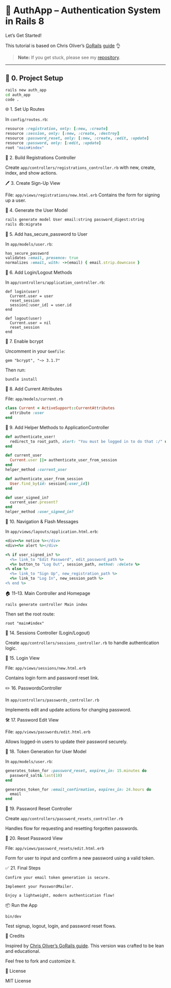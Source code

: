 # 🔐 AuthApp – Authentication System in Rails 8

Let’s Get Started!

This tutorial is based on Chris Oliver’s [GoRails](https://gorails.com) [guide](https://youtu.be/Hb9WtQf9K60?feature=shared) 👌  
> **Note:** If you get stuck, please see my [repository](#).

---

## 🚀 0. Project Setup

```bash
rails new auth_app
cd auth_app
code .
```

🌐 1. Set Up Routes

In `config/routes.rb`:
```ruby
resource :registration, only: [:new, :create]
resource :session, only: [:new, :create, :destroy]
resource :password_reset, only: [:new, :create, :edit, :update]
resource :password, only: [:edit, :update]
root "main#index"
```
👤 2. Build Registrations Controller

Create `app/controllers/registrations_controller.rb` with new, create, index, and show actions.

🖊 3. Create Sign-Up View

File: `app/views/registrations/new.html.erb`
Contains the form for signing up a user.

🧱 4. Generate the User Model
```bash
rails generate model User email:string password_digest:string
rails db:migrate
```

🔐 5. Add has_secure_password to User

In `app/models/user.rb`:
```ruby
has_secure_password
validates :email, presence: true
normalizes :email, with: ->(email) { email.strip.downcase }
```
🧠 6. Add Login/Logout Methods

In `app/controllers/application_controller.rb`:
```rubt
def login(user)
  Current.user = user
  reset_session
  session[:user_id] = user.id
end

def logout(user)
  Current.user = nil
  reset_session
end
```
🧱 7. Enable bcrypt

Uncomment in your `Gemfile`:

    gem "bcrypt", "~> 3.1.7"

Then run:

    bundle install

🧭 8. Add Current Attributes

File: `app/models/current.rb`
```ruby
class Current < ActiveSupport::CurrentAttributes
  attribute :user
end
```
🔎 9. Add Helper Methods to ApplicationController
```ruby
def authenticate_user!
  redirect_to root_path, alert: "You must be logged in to do that :/" unless user_signed_in?
end

def current_user
  Current.user ||= authenticate_user_from_session
end
helper_method :current_user

def authenticate_user_from_session
  User.find_by(id: session[:user_id])
end

def user_signed_in?
  current_user.present?
end
helper_method :user_signed_in?
```
🧭 10. Navigation & Flash Messages

In `app/views/layouts/application.html.erb`:
```ruby
<div><%= notice %></div>
<div><%= alert %></div>

<% if user_signed_in? %>
  <%= link_to "Edit Password", edit_password_path %>
  <%= button_to "Log Out", session_path, method: :delete %>
<% else %>
  <%= link_to "Sign Up", new_registration_path %>
  <%= link_to "Log In", new_session_path %>
<% end %>
```
🏠 11–13. Main Controller and Homepage

    rails generate controller Main index

Then set the root route:

    root "main#index"

🔑 14. Sessions Controller (Login/Logout)

Create `app/controllers/sessions_controller.rb` to handle authentication logic.

🧾 15. Login View

File: `app/views/sessions/new.html.erb`

Contains login form and password reset link.

✏️ 16. PasswordsController

In `app/controllers/passwords_controller.rb`

Implements edit and update actions for changing password.

🛠 17. Password Edit View

File: `app/views/passwords/edit.html.erb`

Allows logged-in users to update their password securely.

🔐 18. Token Generation for User Model

In `app/models/user.rb`:
```ruby
generates_token_for :password_reset, expires_in: 15.minutes do
  password_salt&.last(10)
end

generates_token_for :email_confirmation, expires_in: 24.hours do
  email
end
```
🔁 19. Password Reset Controller

Create `app/controllers/password_resets_controller.rb`

Handles flow for requesting and resetting forgotten passwords.

🧾 20. Reset Password View

File: `app/views/password_resets/edit.html.erb`

Form for user to input and confirm a new password using a valid token.

✅ 21. Final Steps

    Confirm your email token generation is secure.

    Implement your PasswordMailer.

    Enjoy a lightweight, modern authentication flow!

📦 Run the App

    bin/dev

Test signup, logout, login, and password reset flows.

🧠 Credits

Inspired by [Chris Oliver’s GoRails guide](https://youtu.be/Hb9WtQf9K60?feature=shared).
This version was crafted to be lean and educational. 

Feel free to fork and customize it.

📜 License

MIT License